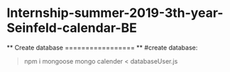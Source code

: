 # Internship-summer-2019-3th-year-Seinfeld-calendar-BE
 ** Create database ================= **
#create database:
> npm i mongoose
> mongo calender < databaseUser.js

